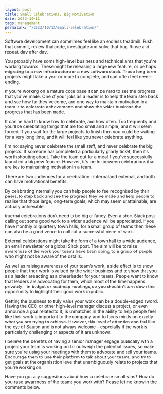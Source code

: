 ```yaml
---
layout: post
title: Small Celebrations, Big Motivation
date: 2023-10-12
tags: management
permalink: "/2023/10/12/small-celebration/"
---
```

Software development can sometimes feel like an endless treadmill. Push that commit, review that code, investigate and solve that bug. Rinse and repeat, day after day.

You probably have some high-level business and technical aims that you're working towards. These might be releasing a large new feature, or perhaps migrating to a new infrastructure or a new software stack. These long-term projects might take a year or more to complete, and can often feel never-ending.

If you're working on a mature code base it can be hard to see the progress that you've made. One of your jobs as a leader is to help the team step back and see how far they've come, and one way to maintain motivation in a team is to celebrate achievements and show the wider business the progress that has been made.

It can be hard to know how to celebrate, and how often. Too frequently and you'll be celebrating things that are too small and simple, and it will seem forced. If you wait for the large projects to finish then you could be waiting for a very long time, and it will feel like you never celebrate anything.

I'm not saying never celebrate the small stuff, and never celebrate the big projects. If someone has completed a particularly gnarly ticket, then it's worth shouting about. Take the team out for a meal if you've successfully launched a big new feature. However, it's the in-between celebrations that are key to maintaining motivation in a team.

There are two audiences for a celebration - internal and external, and both can have motivational benefits.

By celebrating internally you can help people to feel recognised by their peers, to step back and see the progress they've made and help people to realise that those large, long-term goals, which may seem unattainable, are actually achievable.

Internal celebrations don't need to be big or fancy. Even a short Slack post calling out some good work to a wider audience will be appreciated. If you have monthly or quarterly town halls, for a small group of teams then these can also be a good venue to call out a successful piece of work.

External celebrations might take the form of a town hall to a wide audience, an email newsletter or a global Slack post. The aim will be to raise awareness of the work your teams have been doing, to a group of people who might not be aware of the details.

As well as raising awareness of your team's work, a side effect is to show people that their work is valued by the wider business and to show that you as a leader are acting as a cheerleader for your teams. People want to know that leaders are advocating for them, which most of the time happens privately - in budget or roadmap meetings, so you shouldn't turn down the opportunity to highlight their good work in public.

Getting the business to truly value your work can be a double-edged sword. Having the CEO, or other high-level manager discuss a project, or even announce a goal related to it, is unmatched in the ability to help people feel like their work is important to the company, and to focus minds on exactly what you are trying to achieve. However, this level of attention can feel like the eye of Sauron and is not always welcome - especially if the work is particularly challenging or aspects of it are unknown. 

I believe the benefits of having a senior manager engage publically with a project your team is working on far outweigh the potential issues, so make sure you're using your meetings with them to advocate and sell your teams. Encourage them to use their platform to talk about your teams, and try to get goals at the organisation level that unambiguously relate to projects that you're working on.

Have you got any suggestions about how to celebrate small wins? How do you raise awareness of the teams you work with? Please let me know in the comments below.
